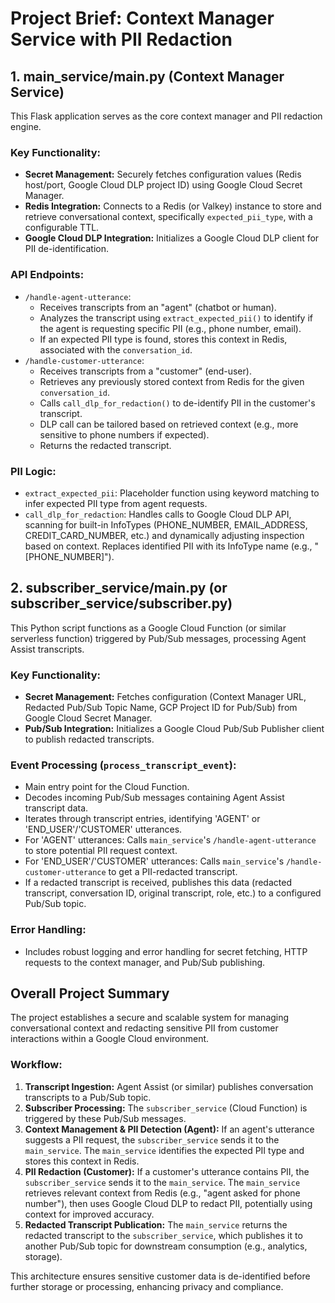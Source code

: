 # Project Brief: Context Manager Service with PII Redaction

## 1. main_service/main.py (Context Manager Service)

This Flask application serves as the core context manager and PII redaction engine.

### Key Functionality:
*   **Secret Management:** Securely fetches configuration values (Redis host/port, Google Cloud DLP project ID) using Google Cloud Secret Manager.
*   **Redis Integration:** Connects to a Redis (or Valkey) instance to store and retrieve conversational context, specifically `expected_pii_type`, with a configurable TTL.
*   **Google Cloud DLP Integration:** Initializes a Google Cloud DLP client for PII de-identification.

### API Endpoints:
*   `/handle-agent-utterance`:
    *   Receives transcripts from an "agent" (chatbot or human).
    *   Analyzes the transcript using `extract_expected_pii()` to identify if the agent is requesting specific PII (e.g., phone number, email).
    *   If an expected PII type is found, stores this context in Redis, associated with the `conversation_id`.
*   `/handle-customer-utterance`:
    *   Receives transcripts from a "customer" (end-user).
    *   Retrieves any previously stored context from Redis for the given `conversation_id`.
    *   Calls `call_dlp_for_redaction()` to de-identify PII in the customer's transcript.
    *   DLP call can be tailored based on retrieved context (e.g., more sensitive to phone numbers if expected).
    *   Returns the redacted transcript.

### PII Logic:
*   `extract_expected_pii`: Placeholder function using keyword matching to infer expected PII type from agent requests.
*   `call_dlp_for_redaction`: Handles calls to Google Cloud DLP API, scanning for built-in InfoTypes (PHONE_NUMBER, EMAIL_ADDRESS, CREDIT_CARD_NUMBER, etc.) and dynamically adjusting inspection based on context. Replaces identified PII with its InfoType name (e.g., "[PHONE_NUMBER]").

## 2. subscriber_service/main.py (or subscriber_service/subscriber.py)

This Python script functions as a Google Cloud Function (or similar serverless function) triggered by Pub/Sub messages, processing Agent Assist transcripts.

### Key Functionality:
*   **Secret Management:** Fetches configuration (Context Manager URL, Redacted Pub/Sub Topic Name, GCP Project ID for Pub/Sub) from Google Cloud Secret Manager.
*   **Pub/Sub Integration:** Initializes a Google Cloud Pub/Sub Publisher client to publish redacted transcripts.

### Event Processing (`process_transcript_event`):
*   Main entry point for the Cloud Function.
*   Decodes incoming Pub/Sub messages containing Agent Assist transcript data.
*   Iterates through transcript entries, identifying 'AGENT' or 'END_USER'/'CUSTOMER' utterances.
*   For 'AGENT' utterances: Calls `main_service`'s `/handle-agent-utterance` to store potential PII request context.
*   For 'END_USER'/'CUSTOMER' utterances: Calls `main_service`'s `/handle-customer-utterance` to get a PII-redacted transcript.
*   If a redacted transcript is received, publishes this data (redacted transcript, conversation ID, original transcript, role, etc.) to a configured Pub/Sub topic.

### Error Handling:
*   Includes robust logging and error handling for secret fetching, HTTP requests to the context manager, and Pub/Sub publishing.

## Overall Project Summary

The project establishes a secure and scalable system for managing conversational context and redacting sensitive PII from customer interactions within a Google Cloud environment.

### Workflow:
1.  **Transcript Ingestion:** Agent Assist (or similar) publishes conversation transcripts to a Pub/Sub topic.
2.  **Subscriber Processing:** The `subscriber_service` (Cloud Function) is triggered by these Pub/Sub messages.
3.  **Context Management & PII Detection (Agent):** If an agent's utterance suggests a PII request, the `subscriber_service` sends it to the `main_service`. The `main_service` identifies the expected PII type and stores this context in Redis.
4.  **PII Redaction (Customer):** If a customer's utterance contains PII, the `subscriber_service` sends it to the `main_service`. The `main_service` retrieves relevant context from Redis (e.g., "agent asked for phone number"), then uses Google Cloud DLP to redact PII, potentially using context for improved accuracy.
5.  **Redacted Transcript Publication:** The `main_service` returns the redacted transcript to the `subscriber_service`, which publishes it to another Pub/Sub topic for downstream consumption (e.g., analytics, storage).

This architecture ensures sensitive customer data is de-identified before further storage or processing, enhancing privacy and compliance.